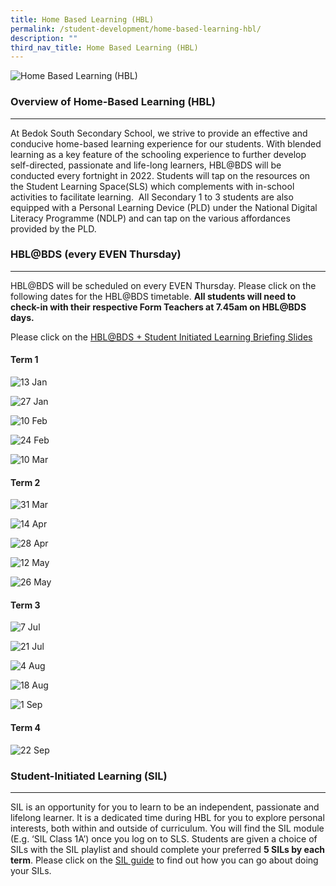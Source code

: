 ```yaml
---
title: Home Based Learning (HBL)
permalink: /student-development/home-based-learning-hbl/
description: ""
third_nav_title: Home Based Learning (HBL)
---
```


![Home Based Learning (HBL)](/images/hbl1.jpg)

### Overview of Home-Based Learning (HBL) 
--------------------------------------

At Bedok South Secondary School, we strive to provide an effective and conducive home-based learning experience for our students. With blended learning as a key feature of the schooling experience to further develop self-directed, passionate and life-long learners, HBL@BDS will be conducted every fortnight in 2022. Students will tap on the resources on the Student Learning Space(SLS) which complements with in-school activities to facilitate learning.  All Secondary 1 to 3 students are also equipped with a Personal Learning Device (PLD) under the National Digital Literacy Programme (NDLP) and can tap on the various affordances provided by the PLD.

### HBL@BDS (every EVEN Thursday)
-----------------------------

HBL@BDS will be scheduled on every EVEN Thursday. Please click on the following dates for the HBL@BDS timetable. **All students will need to check-in with their respective Form Teachers at 7.45am on HBL@BDS days.**


Please click on the [HBL@BDS + Student Initiated Learning Briefing Slides](/files/HBL%20and%20SIL_ForStudents2022.pdf)


#### Term 1

![13 Jan](/images/HBL%202022_13Jan.jpg)

![27 Jan](/images/HBL%202022_27Jan.jpg)

![10 Feb](/images/HBL%202022_10Feb.jpg)

![24 Feb](/images/HBL%202022_24Feb.jpg)

![10 Mar](/images/HBL%202022_10Mar.jpg)

#### Term 2

![31 Mar](/images/31%20Mar.jpg)

 ![14 Apr](/images/14%20Apr.jpg)
 
 ![28 Apr](/images/28%20Apr.jpg)
 
 ![12 May](/images/12%20May.jpg)
 
 ![26 May](/images/26%20May.jpg)
 
 
 #### Term 3
 
![7 Jul](/images/July7latest.jpeg)
 
![21 Jul](/images/Ju21.jpeg)

![4 Aug](/images/Au4.jpeg)

![18 Aug](/images/Au18.jpeg)

![1 Sep](/images/Se1.jpeg)


#### Term 4


![22 Sep](/images/Se22.jpeg)




### Student-Initiated Learning (SIL)
--------------------------------

SIL is an opportunity for you to learn to be an independent, passionate and lifelong learner. It is a dedicated time during HBL for you to explore personal interests, both within and outside of curriculum. You will find the SIL module (E.g. ‘SIL Class 1A’) once you log on to SLS. Students are given a choice of SILs with the SIL playlist and should complete your preferred **5 SILs by each term**. Please click on the [SIL guide](/files/SIL_Student%20Guide.pdf) to find out how you can go about doing your SILs.